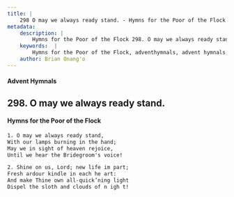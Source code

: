 ```yaml
---
title: |
    298 O may we always ready stand. - Hymns for the Poor of the Flock
metadata:
    description: |
        Hymns for the Poor of the Flock 298. O may we always ready stand.. O may we always ready stand, With our lamps burning in the hand; May we in sight of heaven rejoice, Until we hear the Bridegroom's voice! 
    keywords:  |
        Hymns for the Poor of the Flock, adventhymnals, advent hymnals, O may we always ready stand., O may we always ready stand,, 
    author: Brian Onang'o
---
```


#### Advent Hymnals
## 298. O may we always ready stand.
####  Hymns for the Poor of the Flock

```txt
1. O may we always ready stand,
With our lamps burning in the hand;
May we in sight of heaven rejoice,
Until we hear the Bridegroom's voice!

2. Shine on us, Lord; new life im part;
Fresh ardour kindle in each he art:
And make Thine own all-quick’ning light 
Dispel the sloth and clouds of n igh t!
```